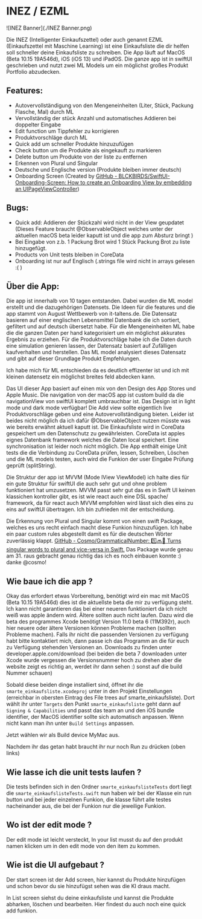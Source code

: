 # INEZ / EZML
![INEZ Banner](./INEZ Banner.png)

Die INEZ (Intelligenter Einkaufszettel) oder auch genannt  EZML (Einkaufszettel mit Maschine Learning) ist eine Einkaufsliste die dir helfen soll schneller deine Einkaufsliste zu schreiben. Die App läuft auf MacOS (Beta 10.15 19A546d), iOS (iOS 13) und iPadOS.  Die ganze app ist in swiftUI geschrieben und nutzt zwei ML Models um ein möglichst großes Produkt Portfolio abzudecken.

## Features:
- Autovervollständigung von den Mengeneinheiten  (Liter, Stück, Packung Flasche, Mal) durch ML
- Vervollständig der stück Anzahl und automatisches Addieren bei doppelter Eingabe
- Edit function um Tippfehler zu korrigieren
- Produktvorschläge durch ML 
- Quick add um schneller Produkte hinzuzufügen 
- Check button um die Produkte als eingekauft zu markieren 
- Delete button um Produkte von der liste zu entfernen 
- Erkennen von Plural und Singular 
- Deutsche und Englische version (Produkte bleiben immer deutsch)
- Onboarding Screen (Created by [GitHub - BLCKBIRDS/SwiftUI-Onboarding-Screen: How to create an Onboarding View by embedding an UIPageViewController](https://github.com/BLCKBIRDS/SwiftUI-Onboarding-Screen))

## Bugs:
- Quick add: Addieren der Stückzahl wird nicht in der View geupdatet (Dieses Feature braucht @ObservableObject welches unter der aktuellen macOS beta leider kaputt ist und die app zum Absturz bringt )  
- Bei Eingabe von z.b.  1 Packung Brot wird 1 Stück Packung Brot zu liste hinzugefügt.
- Products von Unit tests bleiben in CoreData
- Onboarding ist nur auf Englisch (.strings file wird nicht in arrays gelesen :( )

## Über die App:
Die app ist innerhalb von 10 tagen entstanden. Dabei wurden die ML model erstellt und die dazugehörigen Datensets. Die Ideen für die features und die app stammt von  August Wettbewerb von it-taltens.de. 
Die Datensatz basieren auf einer englischen Lebensmittel Datenbank die ich sortiert, gefiltert und auf deutsch übersetzt habe. 
Für die Mengeneinheiten ML habe die die ganzen Daten per hand kategorisiert um ein möglichst akkurates Ergebnis zu erziehen. 
Für die Produktvorschläge habe ich die Daten durch eine simulation genieren lassen, der Datensatz basiert auf Zufälligen kaufverhalten und herstellen. Das ML model analysiert dieses Datensatz und gibt auf dieser Grundlage Produkt Empfehlungen. 

Ich habe mich für ML entschieden da es deutlich effizenter ist und ich mit kleinen datensetz ein möglichst breites feld abdecken kann.

Das UI dieser App basiert auf einen mix von den Design des App Stores und Apple Music. Die navigation von der macOS app ist custom build da die navigationView von swiftUI komplett umbrauchbar ist. Das Design ist in light mode und dark mode verfügbar! 
Die Add view sollte eigentlich live Produktvorschläge geben und eine Autovervollständigung bieten. Leider ist beides nicht möglich da ich dafür   @ObservableObject nutzen müsste was wie bereits erwähnt aktuell kaputt ist. 
Die Einkaufsliste wird in CoreData gespeichert um den Datenschutz zu gewährleisten. CoreData ist apples eignes Datenbank framework welches die Daten local speichert. Eine synchronisation ist leider noch nicht möglich. 
Die App enthält einige Unit tests die die Verbindung zu CoreData prüfen, lessen, Schreiben, Löschen und die ML models testen, auch wird die Funkion der user Eingabe Prüfung geprüft (splitString). 

Die Struktur der app ist MVVM (Mode lView ViewModel) ich halte dies für ein gute Struktur für swiftUI die auch sehr gut und ohne problem funktioniert hat umzusetzen. MVVM passt sehr gut das es in Swift UI keinen klassichen kontroller  gibt, es ist wie react auch eine DSL spache/ framework, da für react auch MVVM empfohlen wird lässt sich dies eins zu eins auf  swiftUI übertragen. Ich bin zufrieden mit der entscheidung.

Die Erkennung von Plural und Singular kommt von einen swift Package, welches es uns recht einfach macht diese Funkion hinzuzufügen. Ich habe ein paar custom rules abgestellt damit es für die deutschen Wörter zuverlässig klappt. [GitHub - Cosmo/GrammaticalNumber: 1️⃣🔜🔢 Turns singular words to plural and vice-versa in Swift.](https://github.com/Cosmo/GrammaticalNumber)
Das Package wurde genau am 31. raus gebracht genau richtig das ich es noch einbauen konnte :) danke @cosmo!  

## Wie baue ich die app ? 
Okay das erfordert etwas Vorbereitung, benötigt wird ein mac mit MacOS (Beta 10.15 19A546d) dies ist die aktuellste beta die mir zu verfügung steht. Ich kann nicht garantieren das bei einer neueren funktioniert da ich nicht weiß was apple ändern wird. Ältere sollten auch nicht laufen. 
Dazu wird die beta des programmes Xcode benötigt Version 11.0 beta 6 (11M392r), auch hier neuere oder ältere Versionen können Probleme machen (sollten Probleme machen). Falls ihr nicht die passenden Versionen zu verfügung habt bitte kontaktiert mich, dann passe ich das Programm an die für euch zu Verfügung stehenden Versionen an. Downloads zu finden unter developer.apple.com/download (bei beiden die beta 7 downloaden unter Xcode wurde vergessen die Versionsnummer hoch zu drehen aber die website zeigt es richtig an, werdet ihr dann sehen :)  sonst auf die build Nummer schauen)

Sobald diese beiden dinge installiert sind, öffnet ihr die `smarte_einkaufsliste.xcodeproj`  unter in den Projekt Einstellungen (erreichbar in obersten Eintrag des File trees auf smarte_einkaufsliste). Dort wählt ihr unter `Targets` den Punkt `smarte_einkaufsliste`  geht dann auf `Signing & Capabilities` und passt das team an und den iOS bundle identifier, der MacOS identifier sollte sich automatisch anpassen. Wenn nicht kann man ihn unter `Build Settings` anpassen.  

Jetzt wählen wir als Build device MyMac aus. 

Nachdem ihr das getan habt braucht ihr nur noch Run zu drücken (oben links) 

## Wie lasse ich die unit tests laufen ? 
Die tests befinden sich in den Ordner `smarte_einkaufslisteTests`  dort liegt die `smarte_einkaufslisteTests.swift` nun haben wir bei der Klasse ein run button und bei jeder einzelnen Funkion, die klasse führt alle testes nacheinander aus, die bei der Funkion nur die jeweilige Funkion. 



## Wo ist der edit mode ?

Der edit mode ist leicht versteckt, In your list musst du auf den produkt namen klicken um in den edit mode von den item zu kommen. 

## Wie ist die UI aufgebaut ?

Der start screen ist der Add screen, hier kannst du Produkte hinzufügen und schon bevor du sie hinzufügst sehen was die KI draus macht.

In List screen siehst du deine einkaufsliste und kannst die Produkte abharken, löschen und bearbeiten. Hier findest du auch noch eine quick add funkion.